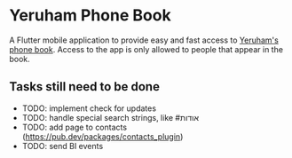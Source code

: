 # Yeruham Phone Book

A Flutter mobile application to provide easy and fast access to [Yeruham's phone book](https://sites.google.com/site/yeruchamphonebook/). Access to the app is only allowed to people that appear in the book.

## Tasks still need to be done
- TODO: implement check for updates
- TODO: handle special search strings, like #אודות
- TODO: add page to contacts (https://pub.dev/packages/contacts_plugin)
- TODO: send BI events
